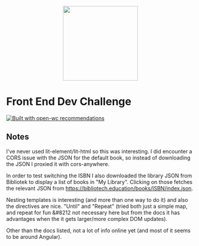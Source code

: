 <p align="center">
  <img width="200" src="https://open-wc.org/hero.png"></img>
</p>

# Front End Dev Challenge

[![Built with open-wc recommendations](https://img.shields.io/badge/built%20with-open--wc-blue.svg)](https://github.com/open-wc)

## Notes


I've never used lit-element/lit-html so this was interesting. I did encounter a CORS issue with the JSON for the
default book, so instead of downloading the JSON I proxied it with cors-anywhere.


In order to test switching the ISBN I also downloaded the library JSON from Bibliotek to display a list of books
in "My Library". Clicking on those fetches the relevant JSON from https://bibliotech.education/books/ISBN/index.json.

Nesting templates is interesting (and more than one way to do it) and also the directives are nice. "Until" and "Repeat" (tried both just a simple map, and repeat for fun &#8212 not necessary here but from the docs it has advantages when the it gets larger/more complex DOM updates).

Other than the docs listed, not a lot of info online yet (and most of it seems to be around Angular). 
